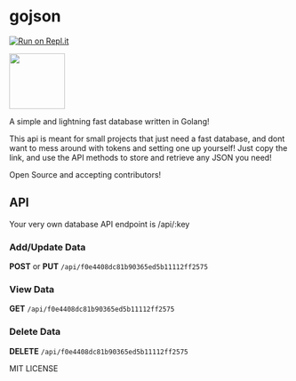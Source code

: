 # gojson
[![Run on Repl.it](https://repl.it/badge/github/neelr/gojson)](https://repl.it/github/neelr/gojson)

<img src="https://gojson.hacker22.repl.co/gojson.png" width="100"/>

A simple and lightning fast database written in Golang!

This api is meant for small projects that just need a fast database, and dont want to mess around with tokens and setting one up yourself! Just copy the link, and use the API methods to store and retrieve any JSON you need!

Open Source and accepting contributors!

## API

Your very own database API endpoint is /api/:key

### Add/Update Data

**POST** or **PUT** `/api/f0e4408dc81b90365ed5b11112ff2575`

### View Data

**GET** `/api/f0e4408dc81b90365ed5b11112ff2575`

### Delete Data

**DELETE** `/api/f0e4408dc81b90365ed5b11112ff2575`


MIT LICENSE
